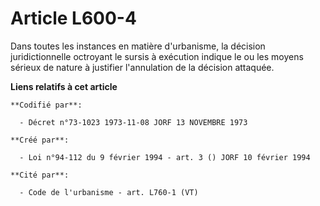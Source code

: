 # Article L600-4

Dans toutes les instances en matière d'urbanisme, la décision juridictionnelle octroyant le sursis à exécution indique le ou
les moyens sérieux de nature à justifier l'annulation de la décision attaquée.

**Liens relatifs à cet article**

	**Codifié par**:

	  - Décret n°73-1023 1973-11-08 JORF 13 NOVEMBRE 1973

	**Créé par**:

	  - Loi n°94-112 du 9 février 1994 - art. 3 () JORF 10 février 1994

	**Cité par**:

	  - Code de l'urbanisme - art. L760-1 (VT)
